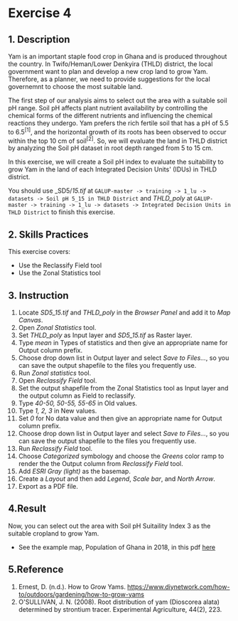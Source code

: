 # Exercise 4

## 1. Description

Yam is an important staple food crop in Ghana and is produced throughout the country. In Twifo/Heman/Lower Denkyira (THLD) district, the local government want to plan and develop a new crop land to grow Yam. Therefore, as a planner, we need to provide suggestions for the local governemnt to choose the most suitable land. 

The first step of our analysis aims to select out the area with a suitable soil pH range. Soil pH affects plant nutrient availability by controlling the chemical forms of the different nutrients and influencing the chemical reactions they undergo. Yam prefers the rich fertile soil that has a pH of 5.5 to 6.5<sup>[1]</sup>, and the horizontal growth of its roots has been observed to occur within the top 10 cm of soil<sup>[2]</sup>. So, we will evaluate the land in THLD district by analyzing the Soil pH dataset in root depth ranged from 5 to 15 cm.

In this exercise, we will create a Soil pH index to evaluate the suitability to grow Yam in the land of each Integrated Decision Units' (IDUs) in THLD district.

You should use _SD5/_15.tif_ at
`GALUP-master -> training -> 1_lu -> datasets -> Soil pH 5_15 in THLD District`
and _THLD\_poly_ at
`GALUP-master -> training -> 1_lu -> datasets -> Integrated Decision Units in THLD District`
to finish this exercise.

## 2. Skills Practices

This exercise covers:

- Use the Reclassify Field tool
- Use the Zonal Statistics tool

## 3. Instruction

1. Locate _SD5\_15.tif_ and _THLD\_poly_ in the _Browser Panel_ and add it to
   _Map Canvas_.
2. Open _Zonal Statistics_ tool.
3. Set _THLD\_poly_ as Input layer and _SD5\_15.tif_ as Raster layer.
4. Type _mean_ in Types of statistics and then give an appropriate name for
   Output column prefix.
5. Choose drop down list in Output layer and select _Save to Files..._, so
   you can save the output shapefile to the files you frequently use.
6. Run _Zonal statistics_ tool.
7. Open _Reclassify Field_ tool.
8. Set the output shapefile from the Zonal Statistics tool as Input layer and
   the output column as Field to reclassify.
9. Type _40-50, 50-55, 55-65_ in Old values.
10. Type _1, 2, 3_ in New values.
11. Set _0_ for No data value and then give an appropriate name for
   Output column prefix.
12. Choose drop down list in Output layer and select _Save to Files..._, so
   you can save the output shapefile to the files you frequently use.
13. Run _Reclassify Field_ tool.
14. Choose _Categorized_ symbology and choose the _Greens_ color ramp to render
   the the Output column from _Reclassify Field_ tool.
4. Add _ESRI Gray (light)_ as the basemap.
5. Create a _Layout_ and then add _Legend_, _Scale bar_, and _North Arrow_.
6. Export as a PDF file.

## 4.Result

Now, you can select out the area with Soil pH Suitaility Index 3 as the suitable
cropland to grow Yam.

- See the example map, Population of Ghana in 2018, in this pdf
  [here](https://github.com/SERVIR-WA/GALUP/blob/master/training/1_lu/pdf_download/SoilIndex.pdf)

## 5.Reference

1. Ernest, D. (n.d.). How to Grow Yams. https://www.diynetwork.com/how-to/outdoors/gardening/how-to-grow-yams
2. O'SULLIVAN, J. N. (2008). Root distribution of yam (Dioscorea alata) determined by strontium tracer. Experimental Agriculture, 44(2), 223.
